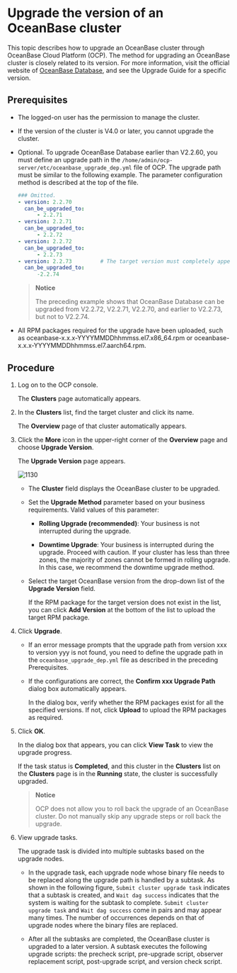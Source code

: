 # Upgrade the version of an OceanBase cluster

This topic describes how to upgrade an OceanBase cluster through OceanBase Cloud Platform (OCP). The method for upgrading an OceanBase cluster is closely related to its version. For more information, visit the official website of [OceanBase Database](https://www.oceanbase.com/docs/oceanbase-database/oceanbase-database/V3.1.1/upgrade-overview), and see the Upgrade Guide for a specific version.

## Prerequisites

* The logged-on user has the permission to manage the cluster.
* If the version of the cluster is V4.0 or later, you cannot upgrade the cluster.
* Optional. To upgrade OceanBase Database earlier than V2.2.60, you must define an upgrade path in the `/home/admin/ocp-server/etc/oceanbase_upgrade_dep.yml` file of OCP. The upgrade path must be similar to the following example. The parameter configuration method is described at the top of the file.

   ```yaml
   ### Omitted.
   - version: 2.2.70
     can_be_upgraded_to:
         - 2.2.71
   - version: 2.2.71
     can_be_upgraded_to:
         - 2.2.72
   - version: 2.2.72
     can_be_upgraded_to:
         - 2.2.73
   - version: 2.2.73         # The target version must completely appear in this format, including the two lines below:
     can_be_upgraded_to:
         -2.2.74
   ```

   > **Notice**
   >
   > The preceding example shows that OceanBase Database can be upgraded from V2.2.72, V2.2.71, V2.2.70, and earlier to V2.2.73, but not to V2.2.74.

* All RPM packages required for the upgrade have been uploaded, such as oceanbase-x.x.x-YYYYMMDDhhmmss.el7.x86_64.rpm or oceanbase-x.x.x-YYYYMMDDhhmmss.el7.aarch64.rpm.

## Procedure

1. Log on to the OCP console.

   The **Clusters** page automatically appears.

2. In the **Clusters** list, find the target cluster and click its name.

   The **Overview** page of that cluster automatically appears.

3. Click the **More** icon in the upper-right corner of the **Overview** page and choose **Upgrade Version**.

   The **Upgrade Version** page appears.

   ![1130](https://obbusiness-private.oss-cn-shanghai.aliyuncs.com/doc/img/ocp/%E5%8D%87%E7%BA%A7%E7%89%88%E6%9C%AC2.png)

   * The **Cluster** field displays the OceanBase cluster to be upgraded.

   * Set the **Upgrade Method** parameter based on your business requirements. Valid values of this parameter:

      * **Rolling Upgrade (recommended)**: Your business is not interrupted during the upgrade.

      * **Downtime Upgrade**: Your business is interrupted during the upgrade. Proceed with caution. If your cluster has less than three zones, the majority of zones cannot be formed in rolling upgrade. In this case, we recommend the downtime upgrade method.

   * Select the target OceanBase version from the drop-down list of the **Upgrade Version** field.

      If the RPM package for the target version does not exist in the list, you can click **Add Version** at the bottom of the list to upload the target RPM package.

4. Click **Upgrade**.

   * If an error message prompts that the upgrade path from version xxx to version yyy is not found, you need to define the upgrade path in the `oceanbase_upgrade_dep.yml` file as described in the preceding Prerequisites.

   * If the configurations are correct, the **Confirm xxx Upgrade Path** dialog box automatically appears.

      In the dialog box, verify whether the RPM packages exist for all the specified versions. If not, click **Upload** to upload the RPM packages as required.

5. Click **OK**.

   In the dialog box that appears, you can click **View Task** to view the upgrade progress.

   If the task status is **Completed**, and this cluster in the **Clusters** list on the **Clusters** page is in the **Running** state, the cluster is successfully upgraded.

   > **Notice**
   >
   > OCP does not allow you to roll back the upgrade of an OceanBase cluster. Do not manually skip any upgrade steps or roll back the upgrade.

6. View upgrade tasks.

   The upgrade task is divided into multiple subtasks based on the upgrade nodes.
   * In the upgrade task, each upgrade node whose binary file needs to be replaced along the upgrade path is handled by a subtask.
      As shown in the following figure, `Submit cluster upgrade task` indicates that a subtask is created, and `Wait dag success` indicates that the system is waiting for the subtask to complete. `Submit cluster upgrade task` and `Wait dag success` come in pairs and may appear many times. The number of occurrences depends on that of upgrade nodes where the binary files are replaced.

   * After all the subtasks are completed, the OceanBase cluster is upgraded to a later version. A subtask executes the following upgrade scripts: the precheck script, pre-upgrade script, observer replacement script, post-upgrade script, and version check script.
